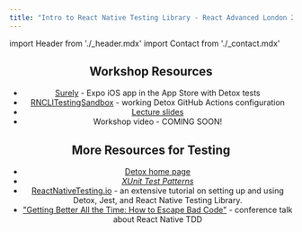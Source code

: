 ```yaml
---
title: "Intro to React Native Testing Library - React Advanced London 2022"
---
```


import Header from './_header.mdx'
import Contact from './_contact.mdx'

<Header />

## Workshop Resources

- [Surely](https://github.com/CodingItWrong/surely-expo/blob/main/REACT_ADVANCED_WORKSHOP.md) - Expo iOS app in the App Store with Detox tests
- [RNCLITestingSandbox](https://github.com/CodingItWrong/RNCLITestingSandbox) - working Detox GitHub Actions configuration
- [Lecture slides](https://www.slideshare.net/JoshJustice1/effective-detox-testing-react-advanced-2023)
- Workshop video - COMING SOON!

## More Resources for Testing

- [Detox home page](https://wix.github.io/Detox/)
- [*XUnit Test Patterns*](http://xunitpatterns.com/)
- [ReactNativeTesting.io](/) - an extensive tutorial on setting up and using Detox, Jest, and React Native Testing Library.
- ["Getting Better All the Time: How to Escape Bad Code"](https://youtu.be/XKiE4AFjk9s) - conference talk about React Native TDD

<Contact />
